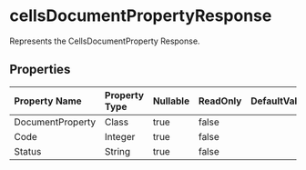 # **cellsDocumentPropertyResponse**

Represents the CellsDocumentProperty Response. 

## **Properties**

| Property Name | Property Type | Nullable |  ReadOnly | DefaultValue | Description | 
| :- | :- | :- |:- |  :- | :- |
|DocumentProperty|Class|true|false |  ||
|Code|Integer|true|false |  ||
|Status|String|true|false |  ||

